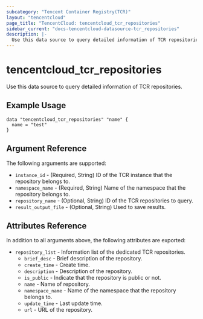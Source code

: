 ```yaml
---
subcategory: "Tencent Container Registry(TCR)"
layout: "tencentcloud"
page_title: "TencentCloud: tencentcloud_tcr_repositories"
sidebar_current: "docs-tencentcloud-datasource-tcr_repositories"
description: |-
  Use this data source to query detailed information of TCR repositories.
---
```


# tencentcloud_tcr_repositories

Use this data source to query detailed information of TCR repositories.

## Example Usage

```hcl
data "tencentcloud_tcr_repositories" "name" {
  name = "test"
}
```

## Argument Reference

The following arguments are supported:

* `instance_id` - (Required, String) ID of the TCR instance that the repository belongs to.
* `namespace_name` - (Required, String) Name of the namespace that the repository belongs to.
* `repository_name` - (Optional, String) ID of the TCR repositories to query.
* `result_output_file` - (Optional, String) Used to save results.

## Attributes Reference

In addition to all arguments above, the following attributes are exported:

* `repository_list` - Information list of the dedicated TCR repositories.
  * `brief_desc` - Brief description of the repository.
  * `create_time` - Create time.
  * `description` - Description of the repository.
  * `is_public` - Indicate that the repository is public or not.
  * `name` - Name of repository.
  * `namespace_name` - Name of the namespace that the repository belongs to.
  * `update_time` - Last update time.
  * `url` - URL of the repository.


